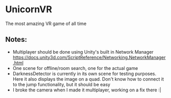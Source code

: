 # UnicornVR
The most amazing VR game of all time

## Notes:
-  Multiplayer should be done using Unity's built in Network Manager https://docs.unity3d.com/ScriptReference/Networking.NetworkManager.html
- One scene for offline/room search, one for the actual game
- DarknessDetector is currently in its own scene for testing purposes. Here it also displays the image on a quad. Don't know how to connect it to the jump functionality, but it should be easy
- I broke the camera when I made it multiplayer, working on a fix there :|

